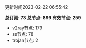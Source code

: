 更新时间2023-02-22 06:55:42

**总订阅: 73**
**总节点: 899**
**有效节点: 259**
- v2ray节点: 179
- ss节点: 78
- trojan节点: 2
